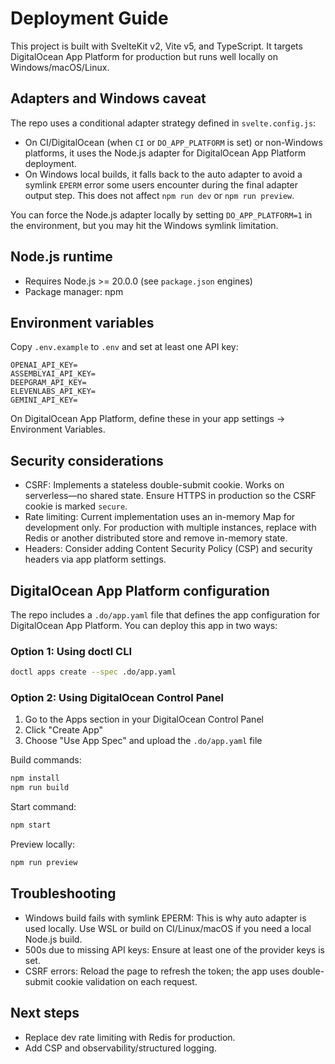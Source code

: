 # Deployment Guide

This project is built with SvelteKit v2, Vite v5, and TypeScript. It targets DigitalOcean App Platform for production but runs well locally on Windows/macOS/Linux.

## Adapters and Windows caveat

The repo uses a conditional adapter strategy defined in `svelte.config.js`:
- On CI/DigitalOcean (when `CI` or `DO_APP_PLATFORM` is set) or non-Windows platforms, it uses the Node.js adapter for DigitalOcean App Platform deployment.
- On Windows local builds, it falls back to the auto adapter to avoid a symlink `EPERM` error some users encounter during the final adapter output step. This does not affect `npm run dev` or `npm run preview`.

You can force the Node.js adapter locally by setting `DO_APP_PLATFORM=1` in the environment, but you may hit the Windows symlink limitation.

## Node.js runtime

- Requires Node.js >= 20.0.0 (see `package.json` engines)
- Package manager: npm

## Environment variables

Copy `.env.example` to `.env` and set at least one API key:

```
OPENAI_API_KEY=
ASSEMBLYAI_API_KEY=
DEEPGRAM_API_KEY=
ELEVENLABS_API_KEY=
GEMINI_API_KEY=
```

On DigitalOcean App Platform, define these in your app settings → Environment Variables.

## Security considerations

- CSRF: Implements a stateless double-submit cookie. Works on serverless—no shared state. Ensure HTTPS in production so the CSRF cookie is marked `secure`.
- Rate limiting: Current implementation uses an in-memory Map for development only. For production with multiple instances, replace with Redis or another distributed store and remove in-memory state.
- Headers: Consider adding Content Security Policy (CSP) and security headers via app platform settings.

## DigitalOcean App Platform configuration

The repo includes a `.do/app.yaml` file that defines the app configuration for DigitalOcean App Platform. You can deploy this app in two ways:

### Option 1: Using doctl CLI
```bash
doctl apps create --spec .do/app.yaml
```

### Option 2: Using DigitalOcean Control Panel
1. Go to the Apps section in your DigitalOcean Control Panel
2. Click "Create App"
3. Choose "Use App Spec" and upload the `.do/app.yaml` file

Build commands:

```bash
npm install
npm run build
```

Start command:
```bash
npm start
```

Preview locally:

```bash
npm run preview
```

## Troubleshooting

- Windows build fails with symlink EPERM: This is why auto adapter is used locally. Use WSL or build on CI/Linux/macOS if you need a local Node.js build.
- 500s due to missing API keys: Ensure at least one of the provider keys is set.
- CSRF errors: Reload the page to refresh the token; the app uses double-submit cookie validation on each request.

## Next steps

- Replace dev rate limiting with Redis for production.
- Add CSP and observability/structured logging.